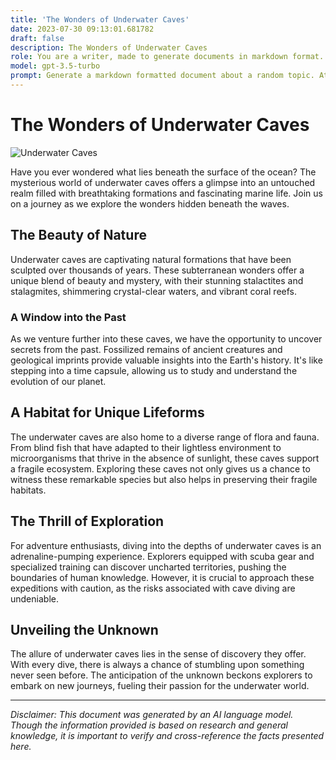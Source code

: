 ```yaml
---
title: 'The Wonders of Underwater Caves'
date: 2023-07-30 09:13:01.681782
draft: false
description: The Wonders of Underwater Caves
role: You are a writer, made to generate documents in markdown format. It is very important that all of the documents you generate are in valid markdown format.
model: gpt-3.5-turbo
prompt: Generate a markdown formatted document about a random topic. At the bottom, include a disclaimer explaining that the document was generated by you. The first line of the document should be the title. Make sure that the entire document is in proper markdown format, using a mix of various tags to make the document visually appealing.
---
```


# The Wonders of Underwater Caves

![Underwater Caves](https://images.unsplash.com/photo-1566743857500-479e17f0282f)

Have you ever wondered what lies beneath the surface of the ocean? The mysterious world of underwater caves offers a glimpse into an untouched realm filled with breathtaking formations and fascinating marine life. Join us on a journey as we explore the wonders hidden beneath the waves.

## The Beauty of Nature

Underwater caves are captivating natural formations that have been sculpted over thousands of years. These subterranean wonders offer a unique blend of beauty and mystery, with their stunning stalactites and stalagmites, shimmering crystal-clear waters, and vibrant coral reefs. 

### A Window into the Past

As we venture further into these caves, we have the opportunity to uncover secrets from the past. Fossilized remains of ancient creatures and geological imprints provide valuable insights into the Earth's history. It's like stepping into a time capsule, allowing us to study and understand the evolution of our planet.

## A Habitat for Unique Lifeforms

The underwater caves are also home to a diverse range of flora and fauna. From blind fish that have adapted to their lightless environment to microorganisms that thrive in the absence of sunlight, these caves support a fragile ecosystem. Exploring these caves not only gives us a chance to witness these remarkable species but also helps in preserving their fragile habitats.

## The Thrill of Exploration

For adventure enthusiasts, diving into the depths of underwater caves is an adrenaline-pumping experience. Explorers equipped with scuba gear and specialized training can discover uncharted territories, pushing the boundaries of human knowledge. However, it is crucial to approach these expeditions with caution, as the risks associated with cave diving are undeniable.

## Unveiling the Unknown

The allure of underwater caves lies in the sense of discovery they offer. With every dive, there is always a chance of stumbling upon something never seen before. The anticipation of the unknown beckons explorers to embark on new journeys, fueling their passion for the underwater world.

---

*Disclaimer: This document was generated by an AI language model. Though the information provided is based on research and general knowledge, it is important to verify and cross-reference the facts presented here.*